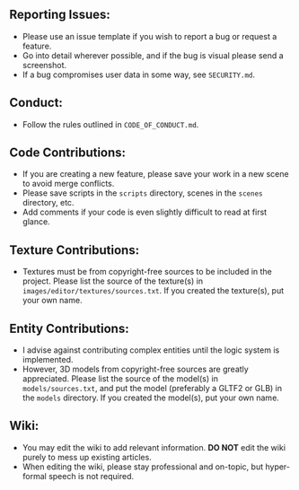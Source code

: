 ## Reporting Issues:
- Please use an issue template if you wish to report a bug or request a feature.
- Go into detail wherever possible, and if the bug is visual please send a screenshot.
- If a bug compromises user data in some way, see `SECURITY.md`.

## Conduct:
- Follow the rules outlined in `CODE_OF_CONDUCT.md`.

## Code Contributions:
- If you are creating a new feature, please save your work in a new scene to avoid merge conflicts.
- Please save scripts in the `scripts` directory, scenes in the `scenes` directory, etc.
- Add comments if your code is even slightly difficult to read at first glance.

## Texture Contributions:
- Textures must be from copyright-free sources to be included in the project.
  Please list the source of the texture(s) in `images/editor/textures/sources.txt`.
  If you created the texture(s), put your own name.

## Entity Contributions:
- I advise against contributing complex entities until the logic system is implemented.
- However, 3D models from copyright-free sources are greatly appreciated.
  Please list the source of the model(s) in `models/sources.txt`, and put the model (preferably a GLTF2 or GLB) in the `models` directory.
  If you created the model(s), put your own name.

## Wiki:
- You may edit the wiki to add relevant information. **DO NOT** edit the wiki purely to mess up existing articles.
- When editing the wiki, please stay professional and on-topic, but hyper-formal speech is not required.
